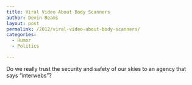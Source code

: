 ```yaml
---
title: Viral Video About Body Scanners
author: Devin Reams
layout: post
permalink: /2012/viral-video-about-body-scanners/
categories:
  - Humor
  - Politics

---
```

Do we really trust the security and safety of our skies to an agency that says &#8220;interwebs&#8221;?